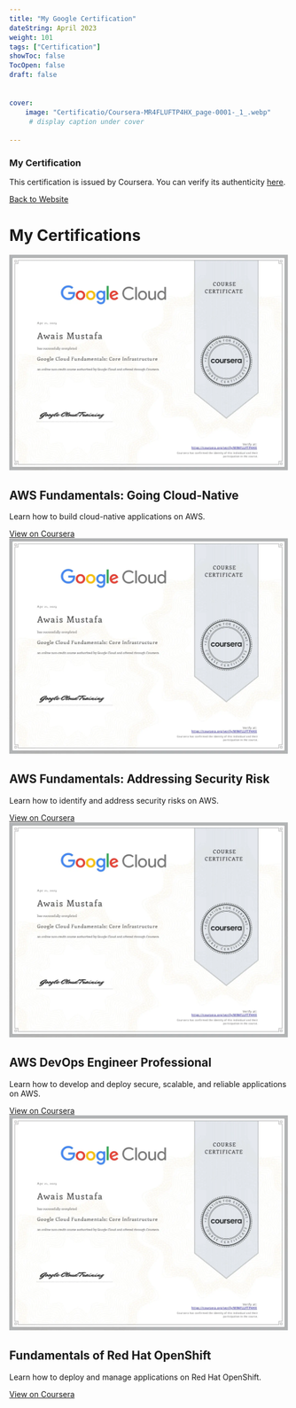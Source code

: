 ```yaml
---
title: "My Google Certification"
dateString: April 2023
weight: 101
tags: ["Certification"]
showToc: false
TocOpen: false
draft: false


cover:
    image: "Certificatio/Coursera-MR4FLUFTP4HX_page-0001-_1_.webp" 
     # display caption under cover
    
---
```

### My Certification

This certification is issued by Coursera. You can verify its authenticity [here](https://www.coursera.org/account/accomplishments/certificate/MR4FLUFTP4HX).


<!DOCTYPE html>
<html lang="en">
<head>
  <meta charset="UTF-8">
  <meta name="viewport" content="width=device-width, initial-scale=1.0">
  <title>My Certifications</title>
  <link rel="stylesheet" href="style.css">
</head>
<body>
  <nav>
    <a href="#">Back to Website</a>
  </nav>

  <main>
    <h1>My Certifications</h1>
<div class="grid-container">
<div class="certification">
        <img src="/Certificatio/Coursera-MR4FLUFTP4HX_page-0001-_1_.webp" alt="AWS Fundamentals: Going Cloud-Native">
        <h2>AWS Fundamentals: Going Cloud-Native</h2>
        <p>Learn how to build cloud-native applications on AWS.</p>
        <a href="/Certificatio/Coursera-MR4FLUFTP4HX_page-0001-_1_.webp">View on Coursera</a>
      </div>

<div class="certification">
        <img src="Certificatio/Coursera-MR4FLUFTP4HX_page-0001-_1_.webp" alt="AWS Fundamentals: Addressing Security Risk">
        <h2>AWS Fundamentals: Addressing Security Risk</h2>
        <p>Learn how to identify and address security risks on AWS.</p>
        <a href="/Certificatio/Coursera-MR4FLUFTP4HX_page-0001-_1_.webp">View on Coursera</a>
  
</div>
<div class="certification">
        <img src="Certificatio/Coursera-MR4FLUFTP4HX_page-0001-_1_.webp" alt="AWS DevOps Engineer Professional">
        <h2>AWS DevOps Engineer Professional</h2>
        <p>Learn how to develop and deploy secure, scalable, and reliable applications on AWS.</p>
        <a href="https://www.coursera.org/professional-certificates/aws-devops-engineer-professional">View on Coursera</a>
</div>

 <div class="certification">
        <img src="/Certificatio/Coursera-MR4FLUFTP4HX_page-0001-_1_.webp" alt="Fundamentals of Red Hat OpenShift">
        <h2>Fundamentals of Red Hat OpenShift</h2>
        <p>Learn how to deploy and manage applications on Red Hat OpenShift.</p>
        <a href="https://www.coursera.org/learn/fundamentals-of-red-hat-openshift">View on Coursera</a>
</div>
</div>
  </main>

  
</body
